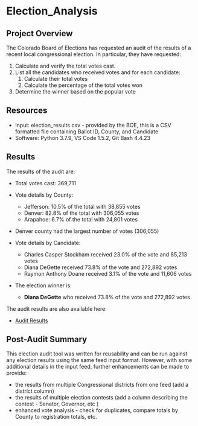 # Election_Analysis

## Project Overview
The Colorado Board of Elections has requested an audit of the results of a recent local congressional election.  In particular, they have requested: 

   1. Calculate and verify the total votes cast.
   2. List all the candidates who received votes and for each candidate:
      1. Calculate their total votes
      2. Calculate the percentage of the total votes won
   3. Determine the winner based on the popular vote

## Resources
  * Input: election_results.csv - provided by the BOE, this is a CSV formatted file containing Ballot ID, County, and Candidate
  * Software: Python 3.7.9, VS Code 1.5.2, Git Bash 4.4.23

## Results
The results of the audit are:   
  * Total votes cast: 369,711  
  * Vote details by County:   
    - Jefferson: 10.5% of the total with 38,855 votes
    - Denver: 82.8% of the total with 306,055 votes
    - Arapahoe: 6.7% of the total with 24,801 votes

  * Denver county had the largest number of votes (306,055)
  * Vote details by Candidate:
    - Charles Casper Stockham received 23.0% of the vote and 85,213 votes
    - Diana DeGette received 73.8% of the vote and 272,892 votes
    - Raymon Anthony Doane received 3.1% of the vote and 11,606 votes

  * The election winner is:
    * **Diana DeGette** who received 73.8% of the vote and 272,892 votes

The audit results are also available here:
* [Audit Results](https://github.com/goldbala55/Election_Analysis/tree/main/analysis/election_analysis.txt)

## Post-Audit Summary
This election audit tool was written for reusability and can be run against any election results using the same feed input format. However, with some additional details in the input feed, further enhancements can be made to provide:
* the results from multiple Congressional districts from one feed (add a district column)
* the results of multiple election contests (add a column describing the contest - Senator, Governor, etc )
* enhanced vote analysis - check for duplicates, compare totals by County to registration totals, etc.